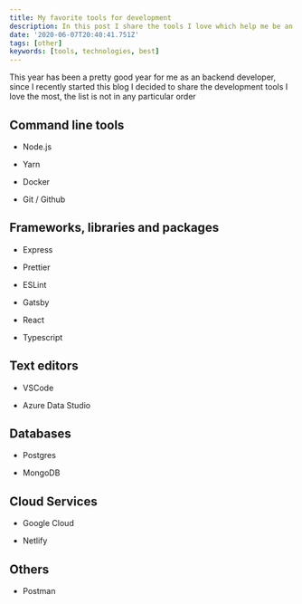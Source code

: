 ```yaml
---
title: My favorite tools for development
description: In this post I share the tools I love which help me be an better developer
date: '2020-06-07T20:40:41.751Z'
tags: [other]
keywords: [tools, technologies, best]
---
```


This year has been a pretty good year for me as an backend developer, since I recently started this blog I decided to share the development tools I love the most, the list is not in any particular order

## Command line tools

- Node.js

- Yarn

- Docker

- Git / Github

## Frameworks, libraries and packages

- Express

- Prettier

- ESLint

- Gatsby

- React

- Typescript

## Text editors

- VSCode

- Azure Data Studio

## Databases

- Postgres

- MongoDB

## Cloud Services

- Google Cloud

- Netlify

## Others

- Postman
